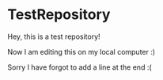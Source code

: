 # TestRepository
Hey, this is a test repository!

Now I am editing this on my local computer :)

Sorry I have forgot to add a line at the end :(
